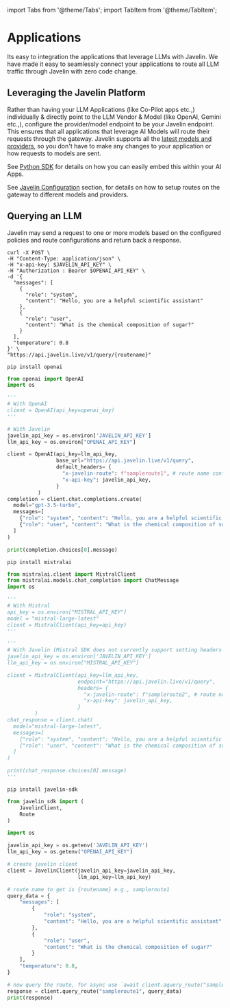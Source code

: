 import Tabs from '@theme/Tabs';
import TabItem from '@theme/TabItem';

# Applications
Its easy to integration the applications that leverage LLMs with Javelin. We have made it easy to seamlessly connect your applications to route all LLM traffic through Javelin with zero code change.

## Leveraging the Javelin Platform
Rather than having your LLM Applications (like Co-Pilot apps etc.,) individually & directly point to the LLM Vendor & Model (like OpenAI, Gemini etc.,), configure the provider/model endpoint to be your Javelin endpoint. This ensures that all applications that leverage AI Models will route their requests through the gateway. Javelin supports all the [latest models and providers](supported-llms), so you don't have to make any changes to your application or how requests to models are sent. 

See [Python SDK](../javelin-python/quickstart) for details on how you can easily embed this within your AI Apps. 

See [Javelin Configuration](routeconfiguration) section, for details on how to setup routes on the gateway to different models and providers. 

## Querying an LLM
Javelin may send a request to one or more models based on the configured policies and route configurations and return back a response.


<Tabs>
<TabItem value="shell" label="curl">

```shell
curl -X POST \
-H "Content-Type: application/json" \
-H "x-api-key: $JAVELIN_API_KEY" \
-H "Authorization : Bearer $OPENAI_API_KEY" \
-d '{
  "messages": [
    {
      "role": "system",
      "content": "Hello, you are a helpful scientific assistant"
    },
    {
      "role": "user",
      "content": "What is the chemical composition of sugar?"
    }
  ],
  "temperature": 0.8
}' \
"https://api.javelin.live/v1/query/{routename}"
```

</TabItem>

<TabItem value="py1" label="OpenAI">

```shell
pip install openai
```

```py
from openai import OpenAI
import os

'''
# With OpenAI
client = OpenAI(api_key=openai_key)
'''

# With Javelin
javelin_api_key = os.environ['JAVELIN_API_KEY']
llm_api_key = os.environ["OPENAI_API_KEY"]

client = OpenAI(api_key=llm_api_key,
                base_url="https://api.javelin.live/v1/query",
                default_headers= {
                  "x-javelin-route": f"sampleroute1", # route name configured for OpenAI
                  "x-api-key": javelin_api_key, 
                }
          )
completion = client.chat.completions.create(
  model="gpt-3.5-turbo",
  messages=[
    {"role": "system", "content": "Hello, you are a helpful scientific assistant"},
    {"role": "user", "content": "What is the chemical composition of sugar?"}
  ]
)

print(completion.choices[0].message)

```

</TabItem>

<TabItem value="py2" label="Mistral">

```shell
pip install mistralai
```

```py
from mistralai.client import MistralClient
from mistralai.models.chat_completion import ChatMessage
import os

'''
# With Mistral
api_key = os.environ["MISTRAL_API_KEY"]
model = "mistral-large-latest"
client = MistralClient(api_key=api_key)
'''

'''
# With Javelin (Mistral SDK does not currently support setting headers https://github.com/mistralai/client-python/blob/main/src/mistralai/client.py)
javelin_api_key = os.environ['JAVELIN_API_KEY']
llm_api_key = os.environ["MISTRAL_API_KEY"]

client = MistralClient(api_key=llm_api_key,
                       endpoint="https://api.javelin.live/v1/query",
                       headers= { 
                         "x-javelin-route": f"sampleroute2", # route name configured for Mistral
                         "x-api-key": javelin_api_key, 
                       }
         )
chat_response = client.chat(
  model="mistral-large-latest",
  messages=[
    {"role": "system", "content": "Hello, you are a helpful scientific assistant"},
    {"role": "user", "content": "What is the chemical composition of sugar?"}
  ]
)

print(chat_response.choices[0].message)
'''

```

</TabItem>

<TabItem value="py3" label="JavelinSDK">

```shell
pip install javelin-sdk
```

```py
from javelin_sdk import (
    JavelinClient,
    Route
)

import os

javelin_api_key = os.getenv('JAVELIN_API_KEY')
llm_api_key = os.getenv("OPENAI_API_KEY")

# create javelin client
client = JavelinClient(javelin_api_key=javelin_api_key, 
                       llm_api_key=llm_api_key)

# route name to get is {routename} e.g., sampleroute1
query_data = {
    "messages": [ 
        {
            "role": "system",
            "content": "Hello, you are a helpful scientific assistant"
        },
        {
            "role": "user",
            "content": "What is the chemical composition of sugar?"
        }
    ],
    "temperature": 0.8,
}

# now query the route, for async use `await client.aquery_route("sampleroute1", query_data)`
response = client.query_route("sampleroute1", query_data)
print(response)

```

</TabItem>
</Tabs>

<!--

## LLM Response
All responses from Javelin are encapsulated in OpenAI response format. For example, a request to OpenAI would look like the following:

```shell
{
  "choices":[
    {
      "finish_reason":"stop",
      "index":0,
      "logprobs":null,
      "message":{
        "content":"Sugar, also known as sucrose, has a chemical composition of C12H22O11. This means that each molecule of sucrose contains 12 carbon atoms, 22 hydrogen atoms, and 11 oxygen atoms.",
        "role":"assistant"
      }
    }
  ],
  "created":1708638149,
  "id":"chatcmpl-8vB7lwjUgoJoWxkMSpvmikxrpzIrZ",
  "model":"gpt-3.5-turbo-0125",
  "object":"chat.completion",
  "system_fingerprint":"fp_cbdb91ce3f",
  "usage":{
    "completion_tokens":45,
    "prompt_tokens":27,
    "total_tokens":72
  }
}
```

-->


